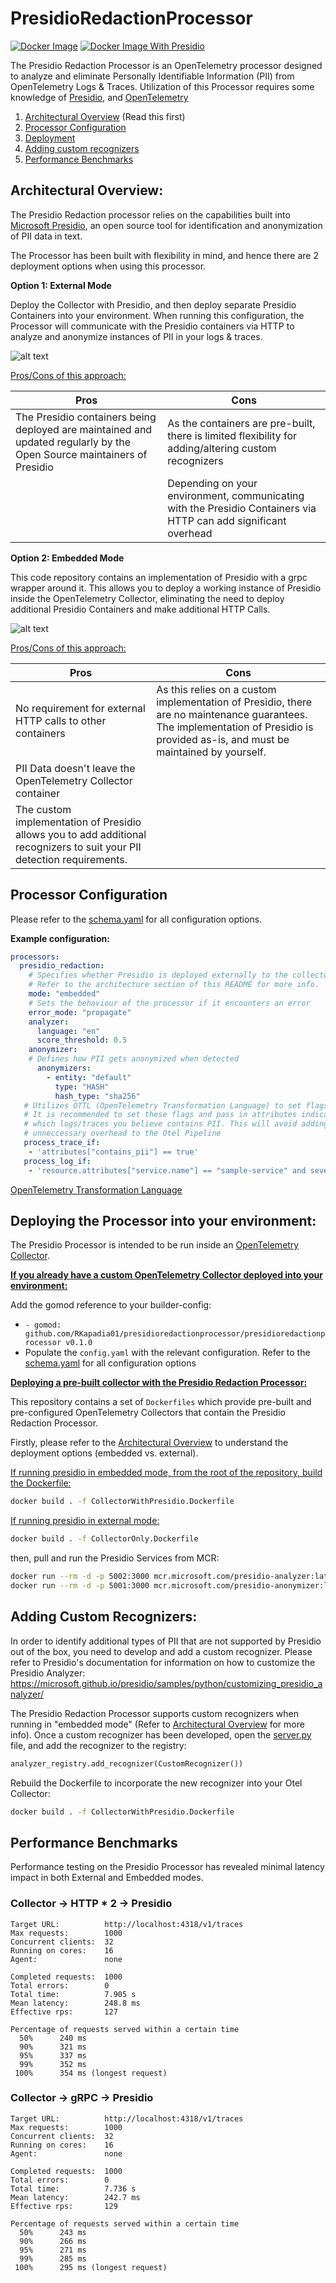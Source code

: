 # PresidioRedactionProcessor

[![Docker Image](https://github.com/RKapadia01/PresidioRedactionProcessor/actions/workflows/docker-build-CollectorOnly.yaml/badge.svg?branch=main)](https://github.com/RKapadia01/PresidioRedactionProcessor/actions/workflows/docker-build-CollectorOnly.yaml)
[![Docker Image With Presidio](https://github.com/RKapadia01/PresidioRedactionProcessor/actions/workflows/docker-build-CollectorWithPresidio.yaml/badge.svg?branch=main)](https://github.com/RKapadia01/PresidioRedactionProcessor/actions/workflows/docker-build-CollectorWithPresidio.yaml)

The Presidio Redaction Processor is an OpenTelemetry processor designed to analyze and eliminate Personally Identifiable Information (PII) from OpenTelemetry Logs & Traces. Utilization of this Processor requires some knowledge of [Presidio](https://microsoft.github.io/presidio/), and [OpenTelemetry](https://opentelemetry.io/)


1. [Architectural Overview](#architectural-overview) (Read this first)
2. [Processor Configuration](#processor-configuration)
3. [Deployment](#deploying-the-processor-into-your-environment)
4. [Adding custom recognizers](#adding-custom-recognizers)
5. [Performance Benchmarks](#performance-benchmarks)

## Architectural Overview:
The Presidio Redaction processor relies on the capabilities built into [Microsoft Presidio](https://microsoft.github.io/presidio/), an open source tool for identification and anonymization of PII data in text.

The Processor has been built with flexibility in mind, and hence there are 2 deployment options when using this processor.

**Option 1: External Mode**

Deploy the Collector with Presidio, and then deploy separate Presidio Containers into your environment. When running this configuration, the Processor will communicate with the Presidio containers via HTTP to analyze and anonymize instances of PII in your logs & traces.

![alt text](diagrams/image-1.png)

<u>Pros/Cons of this approach:</u>

| Pros | Cons |
| ---- | ---- |
| The Presidio containers being deployed are maintained and updated regularly by the Open Source maintainers of Presidio      | As the containers are pre-built, there is limited flexibility for adding/altering custom recognizers      |
|| Depending on your environment, communicating with the Presidio Containers via HTTP can add significant overhead|

**Option 2: Embedded Mode**

This code repository contains an implementation of Presidio with a grpc wrapper around it. This allows you to deploy a working instance of Presidio inside the OpenTelemetry Collector, eliminating the need to deploy additional Presidio Containers and make additional HTTP Calls.

![alt text](diagrams/image-2.png)

<u>Pros/Cons of this approach:</u>

| Pros | Cons |
| ---- | ---- |
|No requirement for external HTTP calls to other containers|As this relies on a custom implementation of Presidio, there are no maintenance guarantees. The implementation of Presidio is provided as-is, and must be maintained by yourself.|
|PII Data doesn't leave the OpenTelemetry Collector container||
|The custom implementation of Presidio allows you to add additional recognizers to suit your PII detection requirements.||

## Processor Configuration
Please refer to the [schema.yaml](./schema.yaml) for all configuration options.

**Example configuration:**
```yaml
processors:
  presidio_redaction:
    # Specifies whether Presidio is deployed externally to the collector or internally.
    # Refer to the architecture section of this README for more info.
    mode: "embedded"
    # Sets the behaviour of the processor if it encounters an error
    error_mode: "propagate"
    analyzer:
      language: "en"
      score_threshold: 0.5
    anonymizer:
    # Defines how PII gets anonymized when detected
      anonymizers:
        - entity: "default"
          type: "HASH"
          hash_type: "sha256"
   # Utilizes OTTL (OpenTelemetry Transformation Language) to set flags
   # It is recommended to set these flags and pass in attributes indicating
   # which logs/traces you believe contains PII. This will avoid adding
   # unneccessary overhead to the Otel Pipeline
   process_trace_if:
    - 'attributes["contains_pii"] == true'
   process_log_if:
    - 'resource.attributes["service.name"] == "sample-service" and severity_text == "INFO"'
```

[OpenTelemetry Transformation Language](https://github.com/open-telemetry/opentelemetry-collector-contrib/blob/main/pkg/ottl/README.md)

## Deploying the Processor into your environment:
The Presidio Processor is intended to be run inside an [OpenTelemetry Collector](https://opentelemetry.io/docs/collector/).

<u>**If you already have a custom OpenTelemetry Collector deployed into your environment:**</u>

Add the gomod reference to your builder-config:
- `- gomod: github.com/RKapadia01/presidioredactionprocessor/presidioredactionprocessor v0.1.0`
- Populate the `config.yaml` with the relevant configuration. Refer to the [schema.yaml](./schema.yaml) for all configuration options

<u>**Deploying a pre-built collector with the Presidio Redaction Processor:**</u>

This repository contains a set of `Dockerfiles` which provide pre-built and pre-configured OpenTelemetry Collectors that contain the Presidio Redaction Processor.

Firstly, please refer to the [Architectural Overview](#architectural-overview) to understand the deployment options (embedded vs. external).

<u>If running presidio in embedded mode, from the root of the repository, build the Dockerfile:</u>
```bash
docker build . -f CollectorWithPresidio.Dockerfile
```

<u>If running presidio in external mode:</u>
```bash
docker build . -f CollectorOnly.Dockerfile
```
then, pull and run the Presidio Services from MCR:
```bash
docker run --rm -d -p 5002:3000 mcr.microsoft.com/presidio-analyzer:latest
docker run --rm -d -p 5001:3000 mcr.microsoft.com/presidio-anonymizer:latest
```

## Adding Custom Recognizers:
In order to identify additional types of PII that are not supported by Presidio out of the box, you need to develop and add a custom recognizer. Please refer to Presidio's documentation for information on how to customize the Presidio Analyzer: https://microsoft.github.io/presidio/samples/python/customizing_presidio_analyzer/

The Presidio Redaction Processor supports custom recognizers when running in "embedded mode" (Refer to [Architectural Overview](#architectural-overview) for more info). Once a custom recognizer has been developed, open the [server.py](./presidio_grpc_wrapper/server.py) file, and add the recognizer to the registry:

```python
analyzer_registry.add_recognizer(CustomRecognizer())
```

Rebuild the Dockerfile to incorporate the new recognizer into your Otel Collector:
```bash
docker build . -f CollectorWithPresidio.Dockerfile
```

## Performance Benchmarks
Performance testing on the Presidio Processor has revealed minimal latency impact in both External and Embedded modes.

### Collector -> HTTP \* 2 -> Presidio

```
Target URL:          http://localhost:4318/v1/traces
Max requests:        1000
Concurrent clients:  32
Running on cores:    16
Agent:               none

Completed requests:  1000
Total errors:        0
Total time:          7.905 s
Mean latency:        248.8 ms
Effective rps:       127

Percentage of requests served within a certain time
  50%      240 ms
  90%      321 ms
  95%      337 ms
  99%      352 ms
 100%      354 ms (longest request)
```

### Collector -> gRPC -> Presidio

```
Target URL:          http://localhost:4318/v1/traces
Max requests:        1000
Concurrent clients:  32
Running on cores:    16
Agent:               none

Completed requests:  1000
Total errors:        0
Total time:          7.736 s
Mean latency:        242.7 ms
Effective rps:       129

Percentage of requests served within a certain time
  50%      243 ms
  90%      266 ms
  95%      271 ms
  99%      285 ms
 100%      295 ms (longest request)
```
